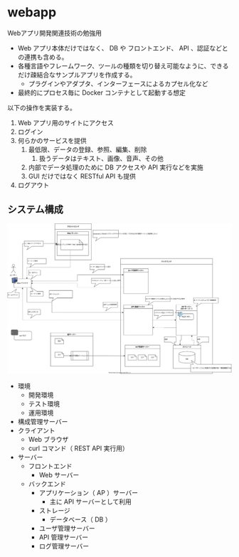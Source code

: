 # webapp

Webアプリ開発関連技術の勉強用

- Web アプリ本体だけではなく、 DB や フロントエンド、 API 、認証などとの連携も含める。
- 各種言語やフレームワーク、ツールの種類を切り替え可能なように、できるだけ疎結合なサンプルアプリを作成する。
  - プラグインやアダプタ、インターフェースによるカプセル化など
- 最終的にプロセス毎に Docker コンテナとして起動する想定

以下の操作を実装する。

1. Web アプリ用のサイトにアクセス
2. ログイン
3. 何らかのサービスを提供
   1. 最低限、データの登録、参照、編集、削除
      1. 扱うデータはテキスト、画像、音声、その他
   2. 内部でデータ処理のために DB アクセスや API 実行などを実施
   3. GUI だけではなく RESTful API も提供
4. ログアウト

## システム構成

![鳥瞰図](docs/images/birds-eye-view.svg)

- 環境
  - 開発環境
  - テスト環境
  - 運用環境
- 構成管理サーバー
- クライアント
  - Web ブラウザ
  - curl コマンド（ REST API 実行用）
- サーバー
  - フロントエンド
    - Web サーバー
  - バックエンド
    - アプリケーション（ AP ）サーバー
      - 主に API サーバーとして利用
    - ストレージ
      - データベース（ DB ）
    - ユーザ管理サーバー
    - API 管理サーバー
    - ログ管理サーバー
